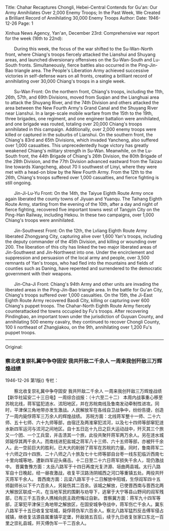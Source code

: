 Title: Chahar Recaptures Chongli, Hebei-Central Contends for Gu'an: Our Army Annihilates Over 2,000 Enemy Troops; In the Past Week, We Created a Brilliant Record of Annihilating 30,000 Enemy Troops
Author:
Date: 1946-12-26
Page: 1

Xinhua News Agency, Yan'an, December 23rd: Comprehensive war report for the week (16th to 22nd):

　　During this week, the focus of the war shifted to the Su-Wan-North front, where Chiang's troops fiercely attacked the Lianshui and Shuyang areas, and launched diversionary offensives on the Su-Wan-South and Lu-South fronts. Simultaneously, fierce battles also occurred in the Ping-Jin-Bao triangle area. The People's Liberation Army achieved successive victories in self-defense wars on all fronts, creating a brilliant record of annihilating over 30,000 Chiang's troops in a single week.

　　Su-Wan Front: On the northern front, Chiang's troops, including the 11th, 26th, 57th, and 69th Divisions, moved from Suqian and the Lianghuai area to attack the Shuyang River, and the 74th Division and others attacked the area between the New Fourth Army's Grand Canal and the Shuyang River near Lianshui. In a large-scale mobile warfare from the 15th to the 19th, three brigades, one regiment, and one engineer battalion were annihilated, and one brigade was routed, totaling over 20,000 Chiang's troops annihilated in this campaign. Additionally, over 2,000 enemy troops were killed or captured in the suburbs of Lianshui. On the southern front, the Chiang's 83rd and 65th Divisions, which invaded Yancheng, also suffered over 1,000 casualties. This unprecedentedly huge victory has greatly weakened Chiang's military strength in Su-Wan. Meanwhile, on the Lu-South front, the 44th Brigade of Chiang's 26th Division, the 80th Brigade of the 28th Division, and the 77th Division advanced eastward from the Taizao line towards Xiangcheng, about 70 li southwest of Linyi, where they were met with a head-on blow by the New Fourth Army. From the 12th to the 26th, Chiang's troops suffered over 1,000 casualties, and fierce fighting is still ongoing.

　　Jin-Ji-Lu-Yu Front: On the 14th, the Taiyue Eighth Route Army once again liberated the county towns of Jiyuan and Yuanqu. The Taihang Eighth Route Army, starting from the evening of the 10th, after a day and night of fierce fighting, recovered five important towns west of Tangyin City on the Ping-Han Railway, including Hekou. In these two campaigns, over 1,000 Chiang's troops were annihilated.

　　Jin-Southwest Front: On the 12th, the Lvliang Eighth Route Army liberated Zhongyang City, capturing alive over 1,600 Yan's troops, including the deputy commander of the 45th Division, and killing or wounding over 200. The liberation of this city has linked the two major liberated areas of Jin-Southwest and Jin-Northwest into one. Under the encirclement and suppression and persuasion of the local army and people, over 3,500 remnants of Yan's troops, who had fled into the mountains and fields of counties such as Daning, have repented and surrendered to the democratic government with their weapons.

　　Jin-Cha-Ji Front: Chiang's 94th Army and other units are invading the liberated areas in the Ping-Jin-Bao triangle area. In the battle for Gu'an City, Chiang's troops suffered over 1,000 casualties. On the 15th, the Ji-East Eighth Route Army recovered Baodi City, killing or capturing over 600 Chiang's puppet troops. The Chahar-North Eighth Route Army fiercely counterattacked the towns occupied by Fu's troops. After recovering Pindingbao, an important town under the jurisdiction of Guyuan County, and annihilating 500 enemy cavalry, they continued to recover Chongli County, 100 li northeast of Zhangjiakou, on the 9th, annihilating over 1,200 Fu's puppet troops.



<hr /> 

Original: 


### 察北收复崇礼冀中争夺固安  我共歼敌二千余人  一周来我创歼敌三万辉煌战绩

1946-12-26
第1版()
专栏：

　　察北收复崇礼冀中争夺固安
    我共歼敌二千余人
    一周来我创歼敌三万辉煌战绩
    【新华社延安二十三日电】一周综合战报：（十六至二十二）
    本周内战事重心移至苏皖北线，蒋军猛犯涟水、沭阳地区，并在苏皖南线及鲁南发动牵制性进攻。同时，平津保三角地带亦发生激战。人民解放军在各线自卫战争中，纷纷告捷，创造了一周内毙俘蒋军三万余人的辉煌战绩。
    苏皖方面：北线蒋军整十一师、二十六师、五十七师、六十九师等部，由宿迁及两淮窜犯沭河，以及七十四师等部窜犯涟水新四军运河与沭河之间地区。自十五日迄十九日之巨大运动战中，歼灭其三个旅又一个团、一个工兵营，并击溃其一个旅，此役共聚歼蒋军两万余人。另在涟水城郊毙俘其两千余人。而南线进犯盐城之蒋军八十三师、六十五师等部，亦被歼千余人。此一空前巨大的胜利，已大大的削弱了蒋军在苏皖的力量。同时，鲁南蒋军二十六师之四十四旅、二十八师之八十旅及七十七师等部自台枣一线东犯临沂西南七十里向城等地，遭新四军迎头痛击。十二日至二十六日蒋军损失千余人，现仍激战中。
    晋冀鲁豫方面：太岳八路军于十四日再度光复济源、垣曲两县城。太行八路军自十日晚起，经一昼夜激战，收复平汉路汤阴城西之河口等重镇五处。两役共歼灭蒋军千余人。
    晋西南方面：吕梁八路军于十二日解放中阳城，生俘阎军四十五师副师长以下千六百余人，另毙伤其二百余。该城之解放，已使晋西南与晋西北两大解放区联成一片。在当地军民的围剿与劝导下，逃窜于大宁等县山野间的阎军残部，已有三千五百余人携械向民主政府悔过自新。
    晋察冀方面：蒋军九十四军等部，正窜犯平津保三角地带之解放区，在固安城争夺战中，蒋军伤亡千余人。冀东八路军于十五日收复宝坻城，毙俘蒋伪军六百余人。察北八路军猛烈反击傅军侵占城镇，继收复沽源县属重镇平定堡，歼敌骑五百后，续于九日收复张家口东北一百里之崇礼县城，歼灭傅伪军一千二百余人。

